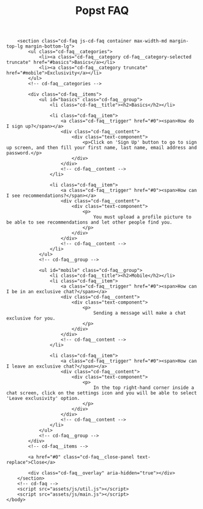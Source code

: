 <html lang="en">
    <head>
        <meta charset="UTF-8" />
        <meta name="viewport" content="width=device-width, initial-scale=1" />
        <script>
            document.getElementsByTagName("html")[0].className += " js";
        </script>
        <link rel="stylesheet" href="assets/css/style.css" />
        <title>Popst FAQ</title>
    </head>
    <body>
        <header class="cd-header flex flex-column flex-center">
            <div class="text-component text-center">
                <h1>Popst FAQ</h1>
            </div>
        </header>

        <section class="cd-faq js-cd-faq container max-width-md margin-top-lg margin-bottom-lg">
            <ul class="cd-faq__categories">
                <li><a class="cd-faq__category cd-faq__category-selected truncate" href="#basics">Basics</a></li>
                <li><a class="cd-faq__category truncate" href="#mobile">Exclusivity</a></li>
            </ul>
            <!-- cd-faq__categories -->

            <div class="cd-faq__items">
                <ul id="basics" class="cd-faq__group">
                    <li class="cd-faq__title"><h2>Basics</h2></li>

                    <li class="cd-faq__item">
                        <a class="cd-faq__trigger" href="#0"><span>How do I sign up?</span></a>
                        <div class="cd-faq__content">
                            <div class="text-component">
                                <p>Click on 'Sign Up' button to go to sign up screen, and then fill your first name, last name, email address and password.</p>
                            </div>
                        </div>
                        <!-- cd-faq__content -->
                    </li>

                    <li class="cd-faq__item">
                        <a class="cd-faq__trigger" href="#0"><span>How can I see recommendations?</span></a>
                        <div class="cd-faq__content">
                            <div class="text-component">
                                <p>
                                    You must upload a profile picture to be able to see recommendations and let other people find you.
                                </p>
                            </div>
                        </div>
                        <!-- cd-faq__content -->
                    </li>
                </ul>
                <!-- cd-faq__group -->

                <ul id="mobile" class="cd-faq__group">
                    <li class="cd-faq__title"><h2>Mobile</h2></li>
                    <li class="cd-faq__item">
                        <a class="cd-faq__trigger" href="#0"><span>How can I be in an exclusive chat?</span></a>
                        <div class="cd-faq__content">
                            <div class="text-component">
                                <p>
                                    Sending a message will make a chat exclusive for you.
                                </p>
                            </div>
                        </div>
                        <!-- cd-faq__content -->
                    </li>

                    <li class="cd-faq__item">
                        <a class="cd-faq__trigger" href="#0"><span>How can I leave an exclusive chat?</span></a>
                        <div class="cd-faq__content">
                            <div class="text-component">
                                <p>
                                    In the top right-hand corner inside a chat screen, click on the settings icon and you will be able to select 'Leave exclusivity' option.
                                </p>
                            </div>
                        </div>
                        <!-- cd-faq__content -->
                    </li>
                </ul>
                <!-- cd-faq__group -->
            </div>
            <!-- cd-faq__items -->

            <a href="#0" class="cd-faq__close-panel text-replace">Close</a>

            <div class="cd-faq__overlay" aria-hidden="true"></div>
        </section>
        <!-- cd-faq -->
        <script src="assets/js/util.js"></script>
        <script src="assets/js/main.js"></script>
    </body>
</html>
